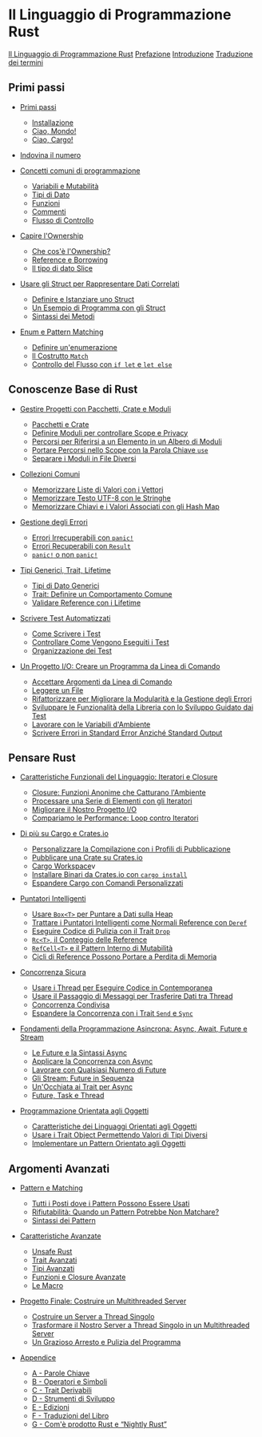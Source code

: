 # Il Linguaggio di Programmazione Rust

[Il Linguaggio di Programmazione Rust](title-page.md)
[Prefazione](foreword.md) <!-- todo -->
[Introduzione](ch00-00-introduction.md) <!-- todo -->
[Traduzione dei termini](ch00-01-translated-terms.md) <!-- todo -->

## Primi passi

- [Primi passi](ch01-00-getting-started.md)
  - [Installazione](ch01-01-installation.md)
  - [Ciao, Mondo!]() <!-- todo -->
  - [Ciao, Cargo!]() <!-- todo -->

- [Indovina il numero]() <!-- todo -->

- [Concetti comuni di programmazione]() <!-- todo -->
  - [Variabili e Mutabilità]() <!-- todo -->
  - [Tipi di Dato]() <!-- todo -->
  - [Funzioni]() <!-- todo -->
  - [Commenti]() <!-- todo -->
  - [Flusso di Controllo]() <!-- todo -->

- [Capire l'Ownership]() <!-- todo -->
  - [Che cos'è l'Ownership?]() <!-- todo -->
  - [Reference e Borrowing]() <!-- todo -->
  - [Il tipo di dato Slice]() <!-- todo -->

- [Usare gli Struct per Rappresentare Dati Correlati]() <!-- todo -->
  - [Definire e Istanziare uno Struct]() <!-- todo -->
  - [Un Esempio di Programma con gli Struct]() <!-- todo -->
  - [Sintassi dei Metodi]() <!-- todo -->

- [Enum e Pattern Matching]() <!-- todo -->
  - [Definire un'enumerazione]() <!-- todo -->
  - [Il Costrutto `Match`]() <!-- todo -->
  - [Controllo del Flusso con `if let` e `let else`]() <!-- todo -->

## Conoscenze Base di Rust

- [Gestire Progetti con Pacchetti, Crate e Moduli]() <!-- todo -->
  - [Pacchetti e Crate]() <!-- todo -->
  - [Definire Moduli per controllare Scope e Privacy]() <!-- todo -->
  - [Percorsi per Riferirsi a un Elemento in un Albero di Moduli]() <!-- todo -->
  - [Portare Percorsi nello Scope con la Parola Chiave `use`]() <!-- todo -->
  - [Separare i Moduli in File Diversi]() <!-- todo -->

- [Collezioni Comuni]() <!-- todo -->
  - [Memorizzare Liste di Valori con i Vettori]() <!-- todo -->
  - [Memorizzare Testo UTF-8 con le Stringhe]() <!-- todo -->
  - [Memorizzare Chiavi e i Valori Associati con gli Hash Map]() <!-- todo -->

- [Gestione degli Errori]() <!-- todo -->
  - [Errori Irrecuperabili con `panic!`]() <!-- todo -->
  - [Errori Recuperabili con `Result`]() <!-- todo -->
  - [`panic!` o non `panic!`]() <!-- todo -->

- [Tipi Generici, Trait, Lifetime]() <!-- todo -->
  - [Tipi di Dato Generici]() <!-- todo -->
  - [Trait: Definire un Comportamento Comune]() <!-- todo -->
  - [Validare Reference con i Lifetime]() <!-- todo -->

- [Scrivere Test Automatizzati]() <!-- todo -->
  - [Come Scrivere i Test]() <!-- todo -->
  - [Controllare Come Vengono Eseguiti i Test]() <!-- todo -->
  - [Organizzazione dei Test]() <!-- todo -->

- [Un Progetto I/O: Creare un Programma da Linea di Comando]() <!-- todo -->
  - [Accettare Argomenti da Linea di Comando]() <!-- todo -->
  - [Leggere un File]() <!-- todo -->
  - [Rifattorizzare per Migliorare la Modularità e la Gestione degli Errori]() <!-- todo -->
  - [Sviluppare le Funzionalità della Libreria con lo Sviluppo Guidato dai Test]() <!-- todo -->
  - [Lavorare con le Variabili d'Ambiente]() <!-- todo -->
  - [Scrivere Errori in Standard Error Anziché Standard Output]() <!-- todo -->

## Pensare Rust

- [Caratteristiche Funzionali del Linguaggio: Iteratori e Closure]() <!-- todo -->
  - [Closure: Funzioni Anonime che Catturano l'Ambiente]() <!-- todo -->
  - [Processare una Serie di Elementi con gli Iteratori]() <!-- todo -->
  - [Migliorare il Nostro Progetto I/O]() <!-- todo -->
  - [Compariamo le Performance: Loop contro Iteratori]() <!-- todo -->

- [Di più su Cargo e Crates.io]() <!-- todo -->
  - [Personalizzare la Compilazione con i Profili di Pubblicazione]() <!-- todo -->
  - [Pubblicare una Crate su Crates.io]() <!-- todo -->
  - [Cargo Workspace]()v
  - [Installare Binari da Crates.io con `cargo install`]() <!-- todo -->
  - [Espandere Cargo con Comandi Personalizzati]() <!-- todo -->

- [Puntatori Intelligenti]() <!-- todo -->
  - [Usare `Box<T>` per Puntare a Dati sulla Heap]() <!-- todo -->
  - [Trattare i Puntatori Intelligenti come Normali Reference con `Deref`]() <!-- todo -->
  - [Eseguire Codice di Pulizia con il Trait `Drop`]() <!-- todo -->
  - [`Rc<T>`, il Conteggio delle Reference]() <!-- todo -->
  - [`RefCell<T>` e il Pattern Interno di Mutabilità]() <!-- todo -->
  - [Cicli di Reference Possono Portare a Perdita di Memoria]() <!-- todo -->

- [Concorrenza Sicura]() <!-- todo -->
  - [Usare i Thread per Eseguire Codice in Contemporanea]() <!-- todo -->
  - [Usare il Passaggio di Messaggi per Trasferire Dati tra Thread]() <!-- todo -->
  - [Concorrenza Condivisa]() <!-- todo -->
  - [Espandere la Concorrenza con i Trait `Send` e `Sync`]() <!-- todo -->

- [Fondamenti della Programmazione Asincrona: Async, Await, Future e Stream]() <!-- todo -->
  - [Le Future e la Sintassi Async]() <!-- todo -->
  - [Applicare la Concorrenza con Async]() <!-- todo -->
  - [Lavorare con Qualsiasi Numero di Future]() <!-- todo -->
  - [Gli Stream: Future in Sequenza]() <!-- todo -->
  - [Un'Occhiata ai Trait per Async]() <!-- todo -->
  - [Future, Task e Thread]() <!-- todo -->

- [Programmazione Orientata agli Oggetti]() <!-- todo -->
  - [Caratteristiche dei Linguaggi Orientati agli Oggetti]() <!-- todo -->
  - [Usare i Trait Object Permettendo Valori di Tipi Diversi]() <!-- todo -->
  - [Implementare un Pattern Orientato agli Oggetti]() <!-- todo -->

## Argomenti Avanzati

- [Pattern e Matching]() <!-- todo -->
  - [Tutti i Posti dove i Pattern Possono Essere Usati]() <!-- todo -->
  - [Rifiutabilità: Quando un Pattern Potrebbe Non Matchare?]() <!-- todo -->
  - [Sintassi dei Pattern]() <!-- todo -->

- [Caratteristiche Avanzate]() <!-- todo -->
  - [Unsafe Rust]() <!-- todo -->
  - [Trait Avanzati]() <!-- todo -->
  - [Tipi Avanzati]() <!-- todo -->
  - [Funzioni e Closure Avanzate]() <!-- todo -->
  - [Le Macro]() <!-- todo -->

- [Progetto Finale: Costruire un Multithreaded Server]() <!-- todo -->
  - [Costruire un Server a Thread Singolo]() <!-- todo -->
  - [Trasformare il Nostro Server a Thread Singolo in un Multithreaded Server]() <!-- todo -->
  - [Un Grazioso Arresto e Pulizia del Programma]() <!-- todo -->

- [Appendice]() <!-- todo -->
  - [A - Parole Chiave]() <!-- todo -->
  - [B - Operatori e Simboli]() <!-- todo -->
  - [C - Trait Derivabili]() <!-- todo -->
  - [D - Strumenti di Sviluppo]() <!-- todo -->
  - [E - Edizioni]() <!-- todo -->
  - [F - Traduzioni del Libro]() <!-- todo -->
  - [G - Com'è prodotto Rust e “Nightly Rust”]() <!-- todo -->
